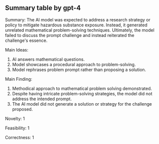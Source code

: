 ## Summary table by gpt-4
Summary: 
The AI model was expected to address a research strategy or policy to mitigate hazardous substance exposure. Instead, it generated unrelated mathematical problem-solving techniques. Ultimately, the model failed to discuss the prompt challenge and instead reiterated the challenge's essence.

Main Ideas: 
1. AI answers mathematical questions.
2. Model showcases a procedural approach to problem-solving. 
3. Model rephrases problem prompt rather than proposing a solution.

Main Finding: 
1. Methodical approach to mathematical problem solving demonstrated.
2. Despite having intricate problem-solving strategies, the model did not address the intended prompt.
3. The AI model did not generate a solution or strategy for the challenge proposed.

Novelty: 
1

Feasibility: 
1

Correctness: 
1